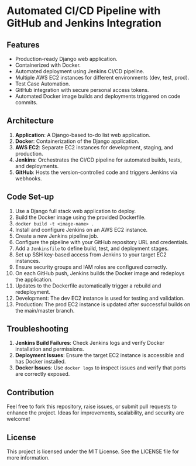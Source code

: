# Automated CI/CD Pipeline with GitHub and Jenkins Integration

## Features

- Production-ready Django web application.
- Containerized with Docker.
- Automated deployment using Jenkins CI/CD pipeline.
- Multiple AWS EC2 instances for different environments (dev, test, prod).
- Test Case Automation.
- GitHub integration with secure personal access tokens.
- Automated Docker image builds and deployments triggered on code commits.

## Architecture

1. **Application**: A Django-based to-do list web application.
2. **Docker**: Containerization of the Django application.
3. **AWS EC2**: Separate EC2 instances for development, staging, and production.
4. **Jenkins**: Orchestrates the CI/CD pipeline for automated builds, tests, and deployments.
5. **GitHub**: Hosts the version-controlled code and triggers Jenkins via webhooks.

## Code Set-up

1. Use a Django full stack web application to deploy.
2. Build the Docker image using the provided Dockerfile.
3. `docker build -t <image-name> .`
4. Install and configure Jenkins on an AWS EC2 instance.
5. Create a new Jenkins pipeline job.
6. Configure the pipeline with your GitHub repository URL and credentials.
7. Add a `Jenkinsfile` to define build, test, and deployment stages.
8. Set up SSH key-based access from Jenkins to your target EC2 instances.
9. Ensure security groups and IAM roles are configured correctly.
10. On each GitHub push, Jenkins builds the Docker image and redeploys the application.
11. Updates to the Dockerfile automatically trigger a rebuild and redeployment.
12. Development: The dev EC2 instance is used for testing and validation.
13. Production: The prod EC2 instance is updated after successful builds on the main/master branch.

## Troubleshooting

1. **Jenkins Build Failures**: Check Jenkins logs and verify Docker installation and permissions.
2. **Deployment Issues**: Ensure the target EC2 instance is accessible and has Docker installed.
3. **Docker Issues**: Use `docker logs` to inspect issues and verify that ports are correctly exposed.

## Contribution

Feel free to fork this repository, raise issues, or submit pull requests to enhance the project. Ideas for improvements, scalability, and security are welcome!

## License

This project is licensed under the MIT License. See the LICENSE file for more information.
